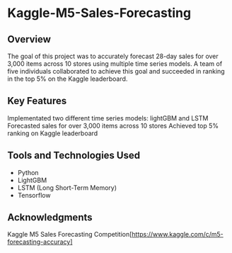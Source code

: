 # Kaggle-M5-Sales-Forecasting

## Overview
The goal of this project was to accurately forecast 28-day sales for over 3,000 items across 10 stores using multiple time series models. A team of five individuals collaborated to achieve this goal and succeeded in ranking in the top 5% on the Kaggle leaderboard.

## Key Features
Implementated two different time series models: lightGBM and LSTM
Forecasted sales for over 3,000 items across 10 stores
Achieved top 5% ranking on Kaggle leaderboard

## Tools and Technologies Used
* Python
* LightGBM
* LSTM (Long Short-Term Memory)
* Tensorflow

## Acknowledgments
Kaggle M5 Sales Forecasting Competition[https://www.kaggle.com/c/m5-forecasting-accuracy]
